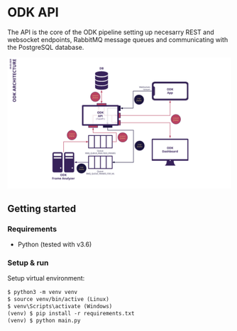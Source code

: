 # ODK API

The API is the core of the ODK pipeline setting up necesarry REST and websocket endpoints, RabbitMQ message queues and communicating with the PostgreSQL database.

![architecture](../images/odk-stack-architecture.png)



## Getting started

### Requirements

- Python (tested with v3.6)

### Setup & run

Setup virtual environment:
```
$ python3 -m venv venv
$ source venv/bin/active (Linux)
$ venv\Scripts\activate (Windows)
(venv) $ pip install -r requirements.txt
(venv) $ python main.py
```